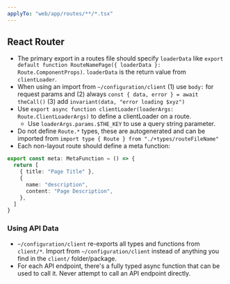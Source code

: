 ```yaml
---
applyTo: "web/app/routes/**/*.tsx"
---
```

## React Router

- The primary export in a routes file should specify `loaderData` like `export default function RouteNamePage({ loaderData }: Route.ComponentProps)`. `loaderData` is the return value from `clientLoader`.
- When using an import from `~/configuration/client` (1) use `body:` for request params and (2) always `const { data, error } = await theCall()` (3) add `invariant(data, "error loading $xyz")`
- Use `export async function clientLoader(loaderArgs: Route.ClientLoaderArgs)` to define a clientLoader on a route.
  - Use `loaderArgs.params.$THE_KEY` to use a query string parameter.
- Do not define `Route.*` types, these are autogenerated and can be imported from `import type { Route } from "./+types/routeFileName"`
- Each non-layout route should define a meta function:

```typescript
export const meta: MetaFunction = () => {
  return [
    { title: "Page Title" },
    {
      name: "description",
      content: "Page Description",
    },
  ]
}
```

### Using API Data

* `~/configuration/client` re-exports all types and functions from `client/*`. Import from `~/configuration/client` instead of anything you find in the `client/` folder/package.
* For each API endpoint, there's a fully typed async function that can be used to call it. Never attempt to call an API endpoint directly.
